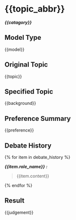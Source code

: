 # {{topic_abbr}}

***{{catagory}}***



## Model Type

{{model}}

## Original Topic

{{topic}}

## Specified Topic

{{background}}

## Preference Summary

{{preference}}

## Debate History

{% for item in debate_history %}

***{{item.role_name}} :***

> {{item.content}}

{% endfor %}

## Result

{{judgement}}